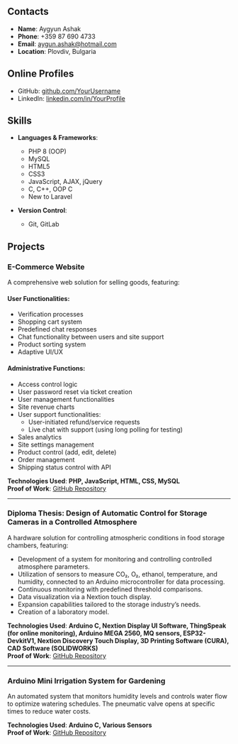 ## Contacts
- **Name**: Aygyun Ashak  
- **Phone**: +359 87 690 4733  
- **Email**: [aygun.ashak@hotmail.com](mailto:aygun.ashak@hotmail.com)  
- **Location**: Plovdiv, Bulgaria  

## Online Profiles
- GitHub: [github.com/YourUsername](https://github.com/Aygun2000)
- LinkedIn: [linkedin.com/in/YourProfile](https://linkedin.com/in/aygun-ashak-69a5a3250)
  
## Skills
- **Languages & Frameworks**:
  - PHP 8 (OOP)
  - MySQL
  - HTML5
  - CSS3
  - JavaScript, AJAX, jQuery
  - C, C++, OOP C
  - New to Laravel

- **Version Control**:
  - Git, GitLab

## Projects

### E-Commerce Website
A comprehensive web solution for selling goods, featuring:

#### User Functionalities:
- Verification processes
- Shopping cart system
- Predefined chat responses
- Chat functionality between users and site support
- Product sorting system
- Adaptive UI/UX

#### Administrative Functions:
- Access control logic
- User password reset via ticket creation
- User management functionalities
- Site revenue charts
- User support functionalities:
  - User-initiated refund/service requests
  - Live chat with support (using long polling for testing)
- Sales analytics
- Site settings management
- Product control (add, edit, delete)
- Order management
- Shipping status control with API

**Technologies Used**: **PHP, JavaScript, HTML, CSS, MySQL**  
**Proof of Work**: [GitHub Repository](https://github.com/Aygun2000/Web-PHP.git)

---

### Diploma Thesis: Design of Automatic Control for Storage Cameras in a Controlled Atmosphere
A hardware solution for controlling atmospheric conditions in food storage chambers, featuring:

- Development of a system for monitoring and controlling controlled atmosphere parameters.
- Utilization of sensors to measure CO₂, O₂, ethanol, temperature, and humidity, connected to an Arduino microcontroller for data processing.
- Continuous monitoring with predefined threshold comparisons.
- Data visualization via a Nextion touch display.
- Expansion capabilities tailored to the storage industry’s needs.
- Creation of a laboratory model.

**Technologies Used**: **Arduino C, Nextion Display UI Software, ThingSpeak (for online monitoring), Arduino MEGA 2560, MQ sensors, ESP32-DevkitV1, Nextion Discovery Touch Display, 3D Printing Software (CURA), CAD Software (SOLIDWORKS)**  
**Proof of Work**: [GitHub Repository](https://github.com/Aygun2000/diploma-thesis.git)

---

### Arduino Mini Irrigation System for Gardening
An automated system that monitors humidity levels and controls water flow to optimize watering schedules. The pneumatic valve opens at specific times to reduce water costs.

**Technologies Used**: **Arduino C, Various Sensors**  
**Proof of Work**: [GitHub Repository](https://github.com/Aygun2000/watering_sys_arduino.git)



